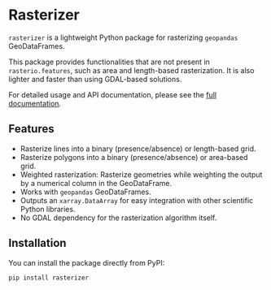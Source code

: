 # Rasterizer

`rasterizer` is a lightweight Python package for rasterizing `geopandas` GeoDataFrames.

This package provides functionalities that are not present in `rasterio.features`, such as area and length-based rasterization. It is also lighter and faster than using GDAL-based solutions.

For detailed usage and API documentation, please see the [full documentation](https://rasterizer.readthedocs.io).

## Features

- Rasterize lines into a binary (presence/absence) or length-based grid.
- Rasterize polygons into a binary (presence/absence) or area-based grid.
- Weighted rasterization: Rasterize geometries while weighting the output by a numerical column in the GeoDataFrame.
- Works with `geopandas` GeoDataFrames.
- Outputs an `xarray.DataArray` for easy integration with other scientific Python libraries.
- No GDAL dependency for the rasterization algorithm itself.

## Installation

You can install the package directly from PyPI:

```bash
pip install rasterizer
```
